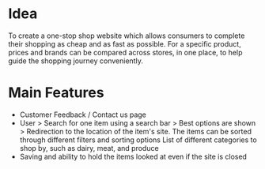 # Idea

To create a one-stop shop website which allows consumers to complete their shopping as cheap and as fast as possible.
For a specific product, prices and brands can be compared across stores, in one place, to help guide the shopping journey conveniently. 

# Main Features


- Customer Feedback / Contact us page
- User > Search for one item using a search bar > Best options are shown > Redirection to the location of the item's site.
The items can be sorted through different filters and sorting options List of different categories to shop by, such as dairy, meat, and produce
- Saving and ability to hold the items looked at even if the site is closed
